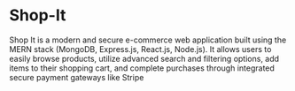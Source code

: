 # Shop-It
Shop It is a modern and secure e-commerce web application built using the MERN stack (MongoDB, Express.js, React.js, Node.js). It allows users to easily browse products, utilize advanced search and filtering options, add items to their shopping cart, and complete purchases through integrated secure payment gateways like Stripe
